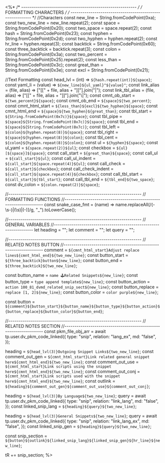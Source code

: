 <%*
/* ---------------------------------------------------------- */
/*                    FORMATTING CHARACTERS                   */
/* ---------------------------------------------------------- */
//Characters
const new_line = String.fromCodePoint(0xa);
const two_new_line = new_line.repeat(2);
const space = String.fromCodePoint(0x20);
const two_space = space.repeat(2);
const hash = String.fromCodePoint(0x23);
const hyphen = String.fromCodePoint(0x2d);
const two_hyphen = hyphen.repeat(2);
const hr_line = hyphen.repeat(3);
const backtick = String.fromCodePoint(0x60);
const three_backtick = backtick.repeat(3);
const colon = String.fromCodePoint(0x3a);
const two_percent = String.fromCodePoint(0x25).repeat(2);
const less_than = String.fromCodePoint(0x3c);
const great_than = String.fromCodePoint(0x3e);
const excl = String.fromCodePoint(0x21);

//Text Formatting
const head_lvl = (int) => `${hash.repeat(int)}${space}`;
const yaml_li = (value) => `${new_line}${ul_yaml}"${value}"`;
const link_alias = (file, alias) => ["[[" + file, alias + "]]"].join("|");
const link_tbl_alias = (file, alias) => ["[[" + file, alias + "]]"].join("\\|");
const cmnt_ob_start = `${two_percent}${space}`;
const cmnt_ob_end = `${space}${two_percent}`;
const cmnt_html_start = `${less_than}${excl}${two_hyphen}${space}`;
const cmnt_html_end = `${space}${two_hyphen}${great_than}`;
const tbl_start = `${String.fromCodePoint(0x7c)}${space}`;
const tbl_pipe = `${space}${String.fromCodePoint(0x7c)}${space}`;
const tbl_end = `${space}${String.fromCodePoint(0x7c)}`;
const tbl_left = `${colon}${hyphen.repeat(8)}${space}`;
const tbl_right = `${space}${hyphen.repeat(8)}${colon}`;
const tbl_cent = `${colon}${hyphen.repeat(8)}${colon}`;
const ul = `${hyphen}${space}`;
const ul_yaml = `${space.repeat(2)}${ul}`;
const checkbox = `${ul}[${space}]${space}`;
const call_start = `${great_than}${space}`;
const call_ul = `${call_start}${ul}`;
const call_ul_indent = `${call_start}${space.repeat(4)}${ul}`;
const call_check = `${call_start}${checkbox}`;
const call_check_indent = `${call_start}${space.repeat(4)}${checkbox}`;
const call_tbl_start = `${call_start}${tbl_start}`;
const call_tbl_end = `${tbl_end}${two_space}`;
const dv_colon = `${colon.repeat(2)}${space}`;

//-------------------------------------------------------------------
// FORMATTING FUNCTIONS
//-------------------------------------------------------------------
const snake_case_fmt = (name) =>
  name.replaceAll(/(\-\s\-)|(\s)|(\-)]/g, "_").toLowerCase();

//-------------------------------------------------------------------
// GENERAL VARIABLES
//-------------------------------------------------------------------
let heading = "";
let comment = "";
let query = "";

//-------------------------------------------------------------------
// RELATED NOTES BUTTON
//-------------------------------------------------------------------
comment = `${cmnt_html_start}Adjust replace lines${cmnt_html_end}${two_new_line}`;
const button_start = `${three_backtick}button${new_line}`;
const button_end = `${three_backtick}${two_new_line}`;

const button_name = `name 🕹️Related Snippets${new_line}`;
const button_type = `type append template${new_line}`;
const button_action = `action 100_81_dvmd_related_snip_sect${new_line}`;
const button_replace = `replace [1, 2]${new_line}`;
const button_color = `color purple${new_line}`;

const button = `${comment}${button_start}${button_name}${button_type}${button_action}${button_replace}${button_color}${button_end}`;

//-------------------------------------------------------------------
// RELATED NOTES SECTION
//-------------------------------------------------------------------
const pkm_file_obj_arr = await tp.user.dv_pkm_code_linked({
  type: "snip",
  relation: "lang_ex",
  md: "false",
});

heading = `${head_lvl(3)}Outgoing Snippet Links${two_new_line}`;
const comment_out_gen = `${cmnt_html_start}Link related general snippet here${cmnt_html_end}${two_new_line}`;
const comment_out_use = `${cmnt_html_start}Link scripts using the snippet here${cmnt_html_end}${two_new_line}`;
const comment_out_conj = `${cmnt_html_start}Link scripts used with the snippet here${cmnt_html_end}${two_new_line}`;
const outlink = `${heading}${comment_out_gen}${comment_out_use}${comment_out_conj}`;

heading = `${head_lvl(3)}By Language${two_new_line}`;
query = await tp.user.dv_pkm_code_linked({
  type: "snip",
  relation: "link_lang",
  md: "false",
});
const linked_snip_lang = `${heading}${query}${two_new_line}`;

heading = `${head_lvl(3)}General Snippets${two_new_line}`;
query = await tp.user.dv_pkm_code_linked({
  type: "snip",
  relation: "link_lang_ex",
  md: "false",
});
const linked_snip_gen = `${heading}${query}${two_new_line}`;

const snip_section = `${button}${outlink}${linked_snip_lang}${linked_snip_gen}${hr_line}${new_line}`;

tR += snip_section;
%>